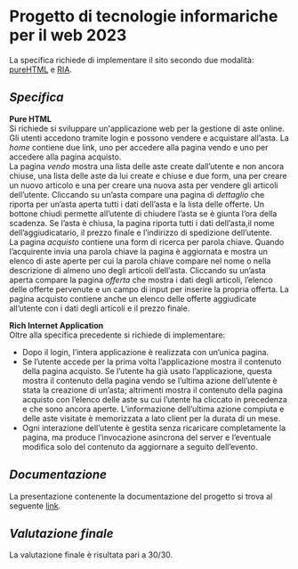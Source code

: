 # Progetto di tecnologie informariche per il web 2023
La specifica richiede di implementare il sito secondo due modalità: [pureHTML](https://github.com/Chri060/tiw-2023-rossi-sharoubim/tree/main/Pure%20HTML) e [RIA](https://github.com/Chri060/tiw-2023-rossi-sharoubim/tree/main/Rich%20Internet%20Application).

## _Specifica_
**Pure HTML** <br>
Si richiede si sviluppare un'applicazione web per la gestione di aste online.
Gli utenti accedono tramite login e possono vendere e acquistare all’asta.
La _home_ contiene due link, uno per accedere alla pagina vendo e uno per accedere alla pagina acquisto. <br>
La pagina _vendo_ mostra una lista delle aste create dall’utente e non ancora chiuse, 
una lista delle aste da lui create e chiuse e due form, una per creare un 
nuovo articolo e una per creare una nuova asta per vendere gli articoli dell’utente. 
Cliccando su un’asta compare una pagina di _dettaglio_ che riporta per un’asta aperta tutti i dati 
dell’asta e la lista delle offerte. Un bottone chiudi permette all’utente di chiudere l’asta se è giunta l’ora della scadenza. 
Se l’asta è chiusa, la pagina riporta tutti i dati dell’asta,il nome dell’aggiudicatario, il 
prezzo finale e l’indirizzo di spedizione dell’utente. <br>
La pagina _acquisto_ contiene una form di ricerca per parola chiave. 
Quando l’acquirente invia una parola chiave la pagina è aggiornata e mostra un elenco di aste aperte per cui la parola
chiave compare nel nome o nella descrizione di almeno uno degli articoli dell’asta.
Cliccando su un’asta aperta compare la pagina _offerta_ che mostra i dati degli articoli, l’elenco delle offerte pervenute 
e un campo di input per inserire la propria offerta. La pagina acquisto contiene
anche un elenco delle offerte aggiudicate all’utente con i dati degli articoli e il prezzo finale. 

**Rich Internet Application**  <br>
Oltre alla specifica precedente si richiede di implementare: 
* Dopo il login, l’intera applicazione è realizzata con un’unica pagina.
* Se l’utente accede per la prima volta l’applicazione mostra il contenuto della pagina acquisto. 
  Se l’utente ha già usato l’applicazione, questa mostra il contenuto della pagina vendo se 
  l’ultima azione dell’utente è stata la creazione di un’asta; altrimenti mostra il contenuto della 
  pagina acquisto con l’elenco delle aste su cui l’utente ha cliccato in 
  precedenza e che sono ancora aperte. L’informazione dell’ultima azione compiuta e delle aste 
  visitate è memorizzata a lato client per la durata di un mese.
* Ogni interazione dell’utente è gestita senza ricaricare completamente la pagina, ma produce 
  l’invocazione asincrona del server e l’eventuale modifica solo del contenuto da aggiornare a 
  seguito dell’evento.

## _Documentazione_
La presentazione contenente la documentazione del progetto si trova al seguente [link](https://github.com/Chri060/tiw-2023-rossi-sharoubim/tree/main/deliverables).

## _Valutazione finale_
La valutazione finale è risultata pari a 30/30.
